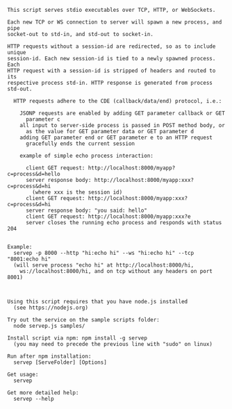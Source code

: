     This script serves stdio executables over TCP, HTTP, or WebSockets.

    Each new TCP or WS connection to server will spawn a new process, and pipe
    socket-out to std-in, and std-out to socket-in.

    HTTP requests without a session-id are redirected, so as to include unique
    session-id. Each new session-id is tied to a newly spawned process. Each 
    HTTP request with a session-id is stripped of headers and routed to its
    respective process std-in. HTTP response is generated from process std-out.

      HTTP requests adhere to the CDE (callback/data/end) protocol, i.e.:

        JSONP requests are enabled by adding GET parameter callback or GET
          parameter c
        all input to server-side process is passed in POST method body, or
          as the value for GET parameter data or GET parameter d
        adding GET parameter end or GET parameter e to an HTTP request
          gracefully ends the current session

        example of simple echo process interaction:

          client GET request: http://localhost:8000/myapp?c=process&d=hello
          server response body: http://localhost:8000/myapp:xxx?c=process&d=hi
            (where xxx is the session id)
          client GET request: http://localhost:8000/myapp:xxx?c=process&d=hi
          server response body: "you said: hello"
          client GET request: http://localhost:8000/myapp:xxx?e
          server closes the running echo process and responds with status 204


    Example:
      servep -p 8000 --http "hi:echo hi" --ws "hi:echo hi" --tcp "8001:echo hi"
      (will serve process "echo hi" at http://localhost:8000/hi, 
        ws://localhost:8000/hi, and on tcp without any headers on port 8001)



    Using this script requires that you have node.js installed
      (see https://nodejs.org)

    Try out the service on the sample scripts folder:
      node servep.js samples/

    Install script via npm: npm install -g servep
      (you may need to precede the previous line with "sudo" on linux)

    Run after npm installation:
      servep [ServeFolder] [Options]

    Get usage:
      servep

    Get more detailed help:
      servep --help
